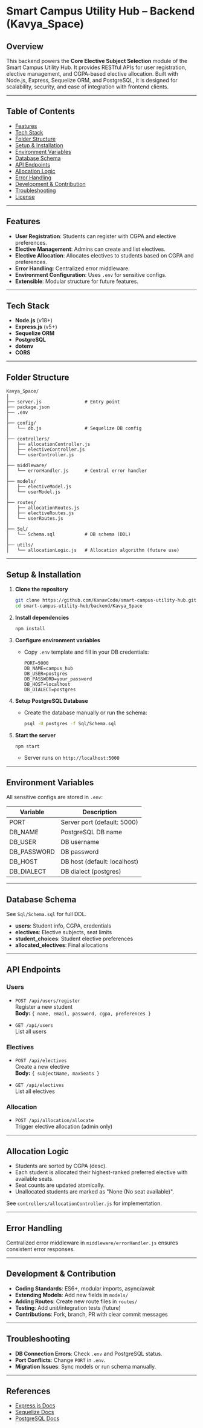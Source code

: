 # Smart Campus Utility Hub – Backend (Kavya_Space)

## Overview

This backend powers the **Core Elective Subject Selection** module of the Smart Campus Utility Hub. It provides RESTful APIs for user registration, elective management, and CGPA-based elective allocation. Built with Node.js, Express, Sequelize ORM, and PostgreSQL, it is designed for scalability, security, and ease of integration with frontend clients.

---

## Table of Contents

- [Features](#features)
- [Tech Stack](#tech-stack)
- [Folder Structure](#folder-structure)
- [Setup & Installation](#setup--installation)
- [Environment Variables](#environment-variables)
- [Database Schema](#database-schema)
- [API Endpoints](#api-endpoints)
- [Allocation Logic](#allocation-logic)
- [Error Handling](#error-handling)
- [Development & Contribution](#development--contribution)
- [Troubleshooting](#troubleshooting)
- [License](#license)

---

## Features

- **User Registration**: Students can register with CGPA and elective preferences.
- **Elective Management**: Admins can create and list electives.
- **Elective Allocation**: Allocates electives to students based on CGPA and preferences.
- **Error Handling**: Centralized error middleware.
- **Environment Configuration**: Uses `.env` for sensitive configs.
- **Extensible**: Modular structure for future features.

---

## Tech Stack

- **Node.js** (v18+)
- **Express.js** (v5+)
- **Sequelize ORM**
- **PostgreSQL**
- **dotenv**
- **CORS**

---

## Folder Structure

```
Kavya_Space/
│
├── server.js                # Entry point
├── package.json
├── .env
│
├── config/
│   └── db.js                # Sequelize DB config
│
├── controllers/
│   ├── allocationController.js
│   ├── electiveController.js
│   └── userController.js
│
├── middleware/
│   └── errorHandler.js      # Central error handler
│
├── models/
│   ├── electiveModel.js
│   └── userModel.js
│
├── routes/
│   ├── allocationRoutes.js
│   ├── electiveRoutes.js
│   └── userRoutes.js
│
├── Sql/
│   └── Schema.sql           # DB schema (DDL)
│
├── utils/
│   └── allocationLogic.js   # Allocation algorithm (future use)
```

---

## Setup & Installation

1. **Clone the repository**  
	 ```bash
	 git clone https://github.com/KanavCode/smart-campus-utility-hub.git
	 cd smart-campus-utility-hub/backend/Kavya_Space
	 ```

2. **Install dependencies**  
	 ```bash
	 npm install
	 ```

3. **Configure environment variables**  
	 - Copy `.env` template and fill in your DB credentials:
		 ```
		 PORT=5000
		 DB_NAME=campus_hub
		 DB_USER=postgres
		 DB_PASSWORD=your_password
		 DB_HOST=localhost
		 DB_DIALECT=postgres
		 ```

4. **Setup PostgreSQL Database**  
	 - Create the database manually or run the schema:
		 ```bash
		 psql -U postgres -f Sql/Schema.sql
		 ```

5. **Start the server**  
	 ```bash
	 npm start
	 ```
	 - Server runs on `http://localhost:5000`

---

## Environment Variables

All sensitive configs are stored in `.env`:

| Variable      | Description                |
|---------------|---------------------------|
| PORT          | Server port (default: 5000)|
| DB_NAME       | PostgreSQL DB name         |
| DB_USER       | DB username                |
| DB_PASSWORD   | DB password                |
| DB_HOST       | DB host (default: localhost)|
| DB_DIALECT    | DB dialect (postgres)      |

---

## Database Schema

See `Sql/Schema.sql` for full DDL.

- **users**: Student info, CGPA, credentials
- **electives**: Elective subjects, seat limits
- **student_choices**: Student elective preferences
- **allocated_electives**: Final allocations

---

## API Endpoints

### Users

- `POST /api/users/register`  
	Register a new student  
	**Body:** `{ name, email, password, cgpa, preferences }`

- `GET /api/users`  
	List all users

### Electives

- `POST /api/electives`  
	Create a new elective  
	**Body:** `{ subjectName, maxSeats }`

- `GET /api/electives`  
	List all electives

### Allocation

- `POST /api/allocation/allocate`  
	Trigger elective allocation (admin only)

---

## Allocation Logic

- Students are sorted by CGPA (desc).
- Each student is allocated their highest-ranked preferred elective with available seats.
- Seat counts are updated atomically.
- Unallocated students are marked as "None (No seat available)".

See `controllers/allocationController.js` for implementation.

---

## Error Handling

Centralized error middleware in `middleware/errorHandler.js` ensures consistent error responses.

---

## Development & Contribution

- **Coding Standards**: ES6+, modular imports, async/await
- **Extending Models**: Add new fields in `models/`
- **Adding Routes**: Create new route files in `routes/`
- **Testing**: Add unit/integration tests (future)
- **Contributions**: Fork, branch, PR with clear commit messages

---

## Troubleshooting

- **DB Connection Errors**: Check `.env` and PostgreSQL status.
- **Port Conflicts**: Change `PORT` in `.env`.
- **Migration Issues**: Sync models or run schema manually.

---

## References

- [Express.js Docs](https://expressjs.com/)
- [Sequelize Docs](https://sequelize.org/)
- [PostgreSQL Docs](https://www.postgresql.org/docs/)